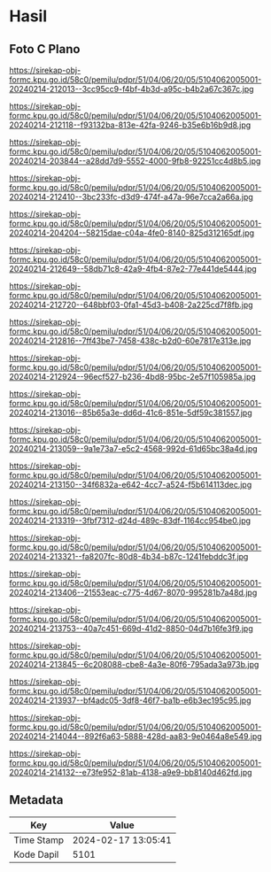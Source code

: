 # Hasil

## Foto C Plano

https://sirekap-obj-formc.kpu.go.id/58c0/pemilu/pdpr/51/04/06/20/05/5104062005001-20240214-212013--3cc95cc9-f4bf-4b3d-a95c-b4b2a67c367c.jpg

https://sirekap-obj-formc.kpu.go.id/58c0/pemilu/pdpr/51/04/06/20/05/5104062005001-20240214-212118--f93132ba-813e-42fa-9246-b35e6b16b9d8.jpg

https://sirekap-obj-formc.kpu.go.id/58c0/pemilu/pdpr/51/04/06/20/05/5104062005001-20240214-203844--a28dd7d9-5552-4000-9fb8-92251cc4d8b5.jpg

https://sirekap-obj-formc.kpu.go.id/58c0/pemilu/pdpr/51/04/06/20/05/5104062005001-20240214-212410--3bc233fc-d3d9-474f-a47a-96e7cca2a66a.jpg

https://sirekap-obj-formc.kpu.go.id/58c0/pemilu/pdpr/51/04/06/20/05/5104062005001-20240214-204204--58215dae-c04a-4fe0-8140-825d312165df.jpg

https://sirekap-obj-formc.kpu.go.id/58c0/pemilu/pdpr/51/04/06/20/05/5104062005001-20240214-212649--58db71c8-42a9-4fb4-87e2-77e441de5444.jpg

https://sirekap-obj-formc.kpu.go.id/58c0/pemilu/pdpr/51/04/06/20/05/5104062005001-20240214-212720--648bbf03-0fa1-45d3-b408-2a225cd7f8fb.jpg

https://sirekap-obj-formc.kpu.go.id/58c0/pemilu/pdpr/51/04/06/20/05/5104062005001-20240214-212816--7ff43be7-7458-438c-b2d0-60e7817e313e.jpg

https://sirekap-obj-formc.kpu.go.id/58c0/pemilu/pdpr/51/04/06/20/05/5104062005001-20240214-212924--96ecf527-b236-4bd8-95bc-2e57f105985a.jpg

https://sirekap-obj-formc.kpu.go.id/58c0/pemilu/pdpr/51/04/06/20/05/5104062005001-20240214-213016--85b65a3e-dd6d-41c6-851e-5df59c381557.jpg

https://sirekap-obj-formc.kpu.go.id/58c0/pemilu/pdpr/51/04/06/20/05/5104062005001-20240214-213059--9a1e73a7-e5c2-4568-992d-61d65bc38a4d.jpg

https://sirekap-obj-formc.kpu.go.id/58c0/pemilu/pdpr/51/04/06/20/05/5104062005001-20240214-213150--34f6832a-e642-4cc7-a524-f5b614113dec.jpg

https://sirekap-obj-formc.kpu.go.id/58c0/pemilu/pdpr/51/04/06/20/05/5104062005001-20240214-213319--3fbf7312-d24d-489c-83df-1164cc954be0.jpg

https://sirekap-obj-formc.kpu.go.id/58c0/pemilu/pdpr/51/04/06/20/05/5104062005001-20240214-213321--fa8207fc-80d8-4b34-b87c-1241febddc3f.jpg

https://sirekap-obj-formc.kpu.go.id/58c0/pemilu/pdpr/51/04/06/20/05/5104062005001-20240214-213406--21553eac-c775-4d67-8070-995281b7a48d.jpg

https://sirekap-obj-formc.kpu.go.id/58c0/pemilu/pdpr/51/04/06/20/05/5104062005001-20240214-213753--40a7c451-669d-41d2-8850-04d7b16fe3f9.jpg

https://sirekap-obj-formc.kpu.go.id/58c0/pemilu/pdpr/51/04/06/20/05/5104062005001-20240214-213845--6c208088-cbe8-4a3e-80f6-795ada3a973b.jpg

https://sirekap-obj-formc.kpu.go.id/58c0/pemilu/pdpr/51/04/06/20/05/5104062005001-20240214-213937--bf4adc05-3df8-46f7-ba1b-e6b3ec195c95.jpg

https://sirekap-obj-formc.kpu.go.id/58c0/pemilu/pdpr/51/04/06/20/05/5104062005001-20240214-214044--892f6a63-5888-428d-aa83-9e0464a8e549.jpg

https://sirekap-obj-formc.kpu.go.id/58c0/pemilu/pdpr/51/04/06/20/05/5104062005001-20240214-214132--e73fe952-81ab-4138-a9e9-bb8140d462fd.jpg


## Metadata

| Key        | Value               |
| ---------- | ------------------- |
| Time Stamp | 2024-02-17 13:05:41 |
| Kode Dapil | 5101                |



